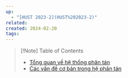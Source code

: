 ```yaml
---
up:
  - "[HUST 2023-2](HUST%202023-2)"
related: 
created: 2024-02-20
tags:
---
```

>[!Note] Table of Contents
>- [Tổng quan về hệ thống phân tán](Tổng%20quan%20về%20hệ%20thống%20phân%20tán)
>- [Các vấn đề cơ bản trong hệ phân tán](Các%20vấn%20đề%20cơ%20bản%20trong%20hệ%20phân%20tán)







